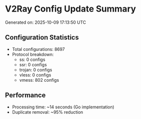 # V2Ray Config Update Summary
Generated on: 2025-10-09 17:13:50 UTC

## Configuration Statistics
- Total configurations: 8697
- Protocol breakdown:
  - ss: 0 configs
  - ssr: 0 configs
  - trojan: 0 configs
  - vless: 0 configs
  - vmess: 802 configs

## Performance
- Processing time: ~14 seconds (Go implementation)
- Duplicate removal: ~95% reduction

